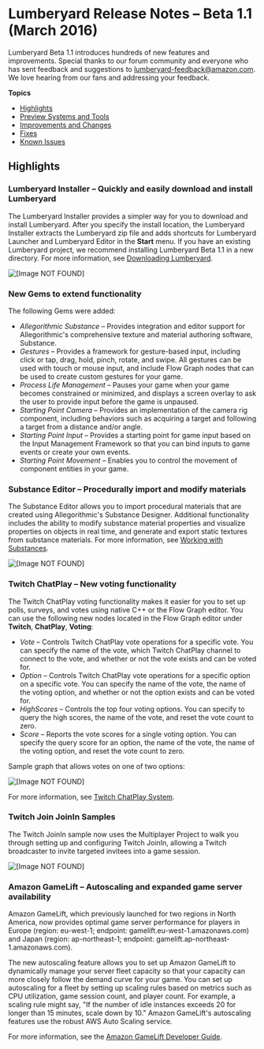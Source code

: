 # Lumberyard Release Notes – Beta 1.1 (March 2016)<a name="lumberyard-v1.1"></a>

Lumberyard Beta 1.1 introduces hundreds of new features and improvements. Special thanks to our forum community and everyone who has sent feedback and suggestions to lumberyard-feedback@amazon.com. We love hearing from our fans and addressing your feedback.

**Topics**
+ [Highlights](#lumberyard-v1.1-highlights)
+ [Preview Systems and Tools](lumberyard-v1.1-preview-systems.md)
+ [Improvements and Changes](lumberyard-v1.1-changes.md)
+ [Fixes](lumberyard-v1.1-fixes.md)
+ [Known Issues](lumberyard-v1.1-known-issues.md)

## Highlights<a name="lumberyard-v1.1-highlights"></a>

### Lumberyard Installer – Quickly and easily download and install Lumberyard<a name="lumberyard-v1.1-highlights-installer"></a>

The Lumberyard Installer provides a simpler way for you to download and install Lumberyard. After you specify the install location, the Lumberyard Installer extracts the Lumberyard zip file and adds shortcuts for Lumberyard Launcher and Lumberyard Editor in the **Start** menu. If you have an existing Lumberyard project, we recommend installing Lumberyard Beta 1.1 in a new directory. For more information, see [Downloading Lumberyard](https://docs.aws.amazon.com/lumberyard/latest/userguide/setting-up-downloading-lumberyard.html).

![\[Image NOT FOUND\]](http://docs.aws.amazon.com/lumberyard/latest/releasenotes/images/installer_01.png)

### New Gems to extend functionality<a name="lumberyard-v1.1-highlights-gems"></a>

The following Gems were added: 
+ *Allegorithmic Substance* – Provides integration and editor support for Allegorithmic's comprehensive texture and material authoring software, Substance.
+ *Gestures* – Provides a framework for gesture-based input, including click or tap, drag, hold, pinch, rotate, and swipe. All gestures can be used with touch or mouse input, and include Flow Graph nodes that can be used to create custom gestures for your game.
+ *Process Life Management* – Pauses your game when your game becomes constrained or minimized, and displays a screen overlay to ask the user to provide input before the game is unpaused.
+ *Starting Point Camera* – Provides an implementation of the camera rig component, including behaviors such as acquiring a target and following a target from a distance and/or angle.
+ *Starting Point Input* – Provides a starting point for game input based on the Input Management Framework so that you can bind inputs to game events or create your own events.
+ *Starting Point Movement* – Enables you to control the movement of component entities in your game.

### Substance Editor – Procedurally import and modify materials<a name="lumberyard-v1.1-highlights-substance-editor"></a>

The Substance Editor allows you to import procedural materials that are created using Allegorithmic's Substance Designer. Additional functionality includes the ability to modify substance material properties and visualize properties on objects in real time, and generate and export static textures from substance materials. For more information, see [Working with Substances](https://docs.aws.amazon.com/lumberyard/latest/userguide/mat-substances.html).

![\[Image NOT FOUND\]](http://docs.aws.amazon.com/lumberyard/latest/releasenotes/images/substance_editor02_brickwall.png)

### Twitch ChatPlay – New voting functionality<a name="lumberyard-v1.1-highlights-twitch-chatplay"></a>

The Twitch ChatPlay voting functionality makes it easier for you to set up polls, surveys, and votes using native C\+\+ or the Flow Graph editor. You can use the following new nodes located in the Flow Graph editor under **Twitch**, **ChatPlay**, **Voting**: 
+ *Vote* – Controls Twitch ChatPlay vote operations for a specific vote. You can specify the name of the vote, which Twitch ChatPlay channel to connect to the vote, and whether or not the vote exists and can be voted for.
+ *Option* – Controls Twitch ChatPlay vote operations for a specific option on a specific vote. You can specify the name of the vote, the name of the voting option, and whether or not the option exists and can be voted for.
+ *HighScores* – Controls the top four voting options. You can specify to query the high scores, the name of the vote, and reset the vote count to zero.
+ *Score* – Reports the vote scores for a single voting option. You can specify the query score for an option, the name of the vote, the name of the voting option, and reset the vote count to zero.

Sample graph that allows votes on one of two options:

![\[Image NOT FOUND\]](http://docs.aws.amazon.com/lumberyard/latest/releasenotes/images/flow_graph_chatplay_voting.png)

For more information, see [Twitch ChatPlay System](https://docs.aws.amazon.com/lumberyard/latest/userguide/chatplay-intro.html).

### Twitch Join JoinIn Samples<a name="lumberyard-v1.1-highlights-twitch-join"></a>

The Twitch JoinIn sample now uses the Multiplayer Project to walk you through setting up and configuring Twitch JoinIn, allowing a Twitch broadcaster to invite targeted invitees into a game session.

![\[Image NOT FOUND\]](http://docs.aws.amazon.com/lumberyard/latest/releasenotes/images/JoinIn.png)

### Amazon GameLift – Autoscaling and expanded game server availability<a name="lumberyard-v1.1-highlights-gamelift"></a>

Amazon GameLift, which previously launched for two regions in North America, now provides optimal game server performance for players in Europe (region: eu-west-1; endpoint: gamelift.eu-west-1.amazonaws.com) and Japan (region: ap-northeast-1; endpoint: gamelift.ap-northeast-1.amazonaws.com).

The new autoscaling feature allows you to set up Amazon GameLift to dynamically manage your server fleet capacity so that your capacity can more closely follow the demand curve for your game. You can set up autoscaling for a fleet by setting up scaling rules based on metrics such as CPU utilization, game session count, and player count. For example, a scaling rule might say, "If the number of idle instances exceeds 20 for longer than 15 minutes, scale down by 10." Amazon GameLift's autoscaling features use the robust AWS Auto Scaling service.

For more information, see the [Amazon GameLift Developer Guide](https://docs.aws.amazon.com/gamelift/latest/developerguide/).